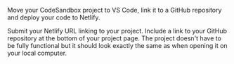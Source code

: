 Move your CodeSandbox project to VS Code, link it to a GitHub repository and deploy your code to Netlify.

Submit your Netlify URL linking to your project. Include a link to your GitHub repository at the bottom of your project page. The project doesn't have to be fully functional but it should look exactly the same as when opening it on your local computer.
